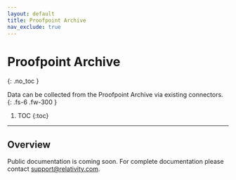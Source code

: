 ```yaml
---
layout: default
title: Proofpoint Archive
nav_exclude: true
---
```


# Proofpoint Archive
{: .no_toc }

Data can be collected from the Proofpoint Archive via existing connectors.
{: .fs-6 .fw-300 }

1. TOC
{:toc}

---

## Overview
Public documentation is coming soon. For complete documentation please contact [support@relativity.com](mailto:support@relativity.com).
